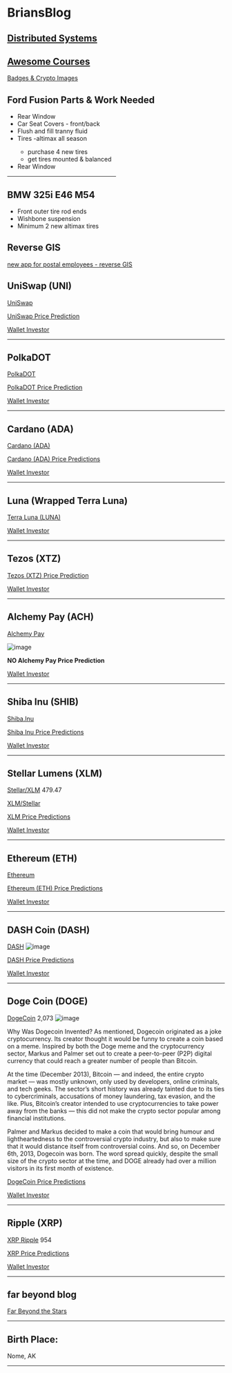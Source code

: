 # BriansBlog

<!--- Pictures of Silus Eric and Hayden Richelle and perhaps Kyah Jean.  
another-website under git on bauska.org and/or bauska.net --->

## [Distributed Systems](http://www.hpcs.cs.tsukuba.ac.jp/~tatebe/lecture/h23/dsys/dsd-tutorial.html)
## [Awesome Courses](https://requestbin.com/blog/working-with-webhooks/)

[Badges & Crypto Images](https://github.com/alexandresanlim/Badges4-README.md-Profile#-cryptocurrency-)

<!------------------------------------------------------------------------------------------------>
<!------------------------------------ ford fusion 2010 ------------------------------------------>
<!------------------------------------------------------------------------------------------------>

<h2>Ford Fusion Parts & Work Needed</h2>
<ul>
<li>Rear Window</li>
<li>Car Seat Covers - front/back</li>
  <li>Flush and fill tranny fluid</li>
  <li>Tires -altimax all season</li>
     <ul>
     <li>purchase 4 new tires</li>
     <li>get tires mounted & balanced</li>
     </ul>
  <li>Rear Window</li>
  </ul>
<hr style="width:50%;text-align:left;margin-left:0">

<!------------------------------------------------------------------------------------------------>
<!--------------------------------- bmw 325i e46 m54 (2004) -------------------------------------->
<!------------------------------------------------------------------------------------------------>

<h2>BMW 325i E46 M54</h2>
<ul>
<li>Front outer tire rod ends</li>
<li>Wishbone suspension</li>
<li>Minimum 2 new altimax tires</li>
</ul>

<!------------------------------------------------------------------------------------------------>
<!------------------------------ postal web site (reverse gis)  ---------------------------------->
<!------------------------------------------------------------------------------------------------>

<h2>Reverse GIS</h2>

[new app for postal employees - reverse GIS](https://walletinvestor.com/forecast/uniswap-prediction)

<!------------------------------------------------------------------------------------------------>
<!-------------------------------------- UniSwap (UNI) ------------------------------------------->
<!------------------------------------------------------------------------------------------------>

<h2>UniSwap (UNI)</h2>

[UniSwap](https://walletinvestor.com/forecast/uniswap-prediction)

[UniSwap Price Prediction](https://cryptocurrencypriceprediction.com/uniswap-uni-token-price-prediction/)

[Wallet Investor](https://walletinvestor.com/forecast/uniswap-prediction)

<hr>
<!------------------------------------------------------------------------------------------------>
<!----------------------------------------- PolkaDOT---------------------------------------------->
<!------------------------------------------------------------------------------------------------>

<h2>PolkaDOT</h2>

[PolkaDOT](https://img.shields.io/badge/polkadot-E6007A?style=for-the-badge&logo=polkadot&logoColor=000)

[PolkaDOT Price Prediction](https://cryptocurrencypriceprediction.com/polkadot-dot-price-prediction/)

[Wallet Investor](https://walletinvestor.com/forecast/polkadot-prediction)

<hr>
<!------------------------------------------------------------------------------------------------>
<!---------------------------------------- cardano (ada) ----------------------------------------->
<!------------------------------------------------------------------------------------------------>
<h2>Cardano (ADA)</h2>

[Cardano (ADA)]()

[Cardano (ADA) Price Predictions](https://cryptocurrencypriceprediction.com/cardano-price-prediction/)

[Wallet Investor](https://walletinvestor.com/forecast/cardano-prediction)

<hr>
<!------------------------------------------------------------------------------------------------>
<!------------------------------------- luna (wrapped luna) -------------------------------------->
<!------------------------------------------------------------------------------------------------>
<h2>Luna (Wrapped Terra Luna)</h2>

[Terra Luna (LUNA)](https://cryptocurrencypriceprediction.com/terra-luna-price-prediction/)

[Wallet Investor](https://walletinvestor.com/forecast/terra-prediction)

<hr>
<!------------------------------------------------------------------------------------------------>
<!------------------------------------------ tezos - xtz ----------------------------------------->
<!------------------------------------------------------------------------------------------------>
<h2>Tezos (XTZ)</h2>

[Tezos (XTZ) Price Prediction](https://cryptocurrencypriceprediction.com/tezos-price-prediction-2020-2021-xtz-coin-future-forecast-till-10/)

[Wallet Investor](https://walletinvestor.com/forecast/tezos-prediction)

<hr>
<!------------------------------------------------------------------------------------------------>
<!--------------------------------------- ach (ALCHEMY PAY) -------------------------------------->
<!------------------------------------------------------------------------------------------------>
<h2>Alchemy Pay (ACH)</h2>

[Alchemy Pay](https://img.api.cryptorank.io/coins/60x60.alchemy1586999187880.png)

![image](https://user-images.githubusercontent.com/41387907/161850719-41e88381-4f2f-4435-b0a6-2d17d21921ab.png)

<b>NO Alchemy Pay Price Prediction</b>

[Wallet Investor](https://walletinvestor.com/forecast/alchemy-pay-prediction)

<hr>
<!------------------------------------------------------------------------------------------------>
<!--------------------------------------- shiba (SHIBA INU) -------------------------------------->
<!------------------------------------------------------------------------------------------------>
<h2>Shiba Inu (SHIB)</h2>

[Shiba.Inu](https://www.bing.com/th?id=AMMS_1c035b26af7948777de5d85821f84160&w=110&h=110&c=7&rs=1&qlt=80&cdv=1&pid=16.1)

[Shiba Inu Price Predictions](https://cryptocurrencypriceprediction.com/shiba-inu-shib-coin-price-prediction/)

[Wallet Investor](https://walletinvestor.com/forecast/shiba-inu-prediction)

<hr>
<!------------------------------------------------------------------------------------------------>
<!---------------------------------------- xlm (STELLAR) ----------------------------------------->
<!------------------------------------------------------------------------------------------------>
<h2>Stellar Lumens (XLM)</h2>

[Stellar/XLM](	https://img.shields.io/badge/Stellar-090020?style=for-the-badge&logo=stellar&logoColor=white)
479.47

[XLM/Stellar](https://img.shields.io/badge/Stellar-090020?style=for-the-badge&logo=stellar&logoColor=white)

[XLM Price Predictions](https://cryptocurrencypriceprediction.com/stellar-lumens-xlm-price-prediction-2018-2019-2020-2025-2030-till-5-usd/)

[Wallet Investor](https://walletinvestor.com/forecast/stellar-lumens-prediction)

<hr>
<!------------------------------------------------------------------------------------------------>
<!---------------------------------------- eth (ETHEREUM) ---------------------------------------->
<!------------------------------------------------------------------------------------------------>
<h2>Ethereum (ETH)</h2>

[Ethereum](https://img.shields.io/badge/Ethereum-3C3C3D?style=for-the-badge&logo=Ethereum&logoColor=white)

[Ethereum (ETH) Price Predictions](https://cryptocurrencypriceprediction.com/ethereum-eth-2-0-price-prediction-2020-release-date-staking-calculator/)

[Wallet Investor](https://walletinvestor.com/forecast/ethereum-prediction)

<hr>
<!------------------------------------------------------------------------------------------------>
<!---------------------------------------- dash (DASH COIN) -------------------------------------->
<!------------------------------------------------------------------------------------------------>
<h2>DASH Coin (DASH)</h2>

[DASH](https://img.shields.io/badge/dash-008DE4?style=for-the-badge&logo=dash&logoColor=white)
![image](https://user-images.githubusercontent.com/41387907/161837762-b3ff5f79-3a17-47b1-910e-0d7bd43d18e9.png)

[DASH Price Predictions](https://cryptocurrencypriceprediction.com/dash-price-prediction-2020-till-500-1000-usd/)

[Wallet Investor](https://walletinvestor.com/forecast/dash-prediction)

<hr>
<!------------------------------------------------------------------------------------------------>
<!-------------------------------------- doge (DOGE Coin) ---------------------------------------->
<!------------------------------------------------------------------------------------------------>
<h2>Doge Coin (DOGE)</h2>

[DogeCoin](https://img.shields.io/badge/dogecoin-C2A633?style=for-the-badge&logo=dogecoin&logoColor=white)
2,073
![image](https://user-images.githubusercontent.com/41387907/161837877-fda6e6c4-6c78-434a-ba80-93aefe711fe1.png)

Why Was Dogecoin Invented?
As mentioned, Dogecoin originated as a joke cryptocurrency. Its creator thought it would be funny to create a coin based on a meme. Inspired by both the Doge meme and the cryptocurrency sector, Markus and Palmer set out to create a peer-to-peer (P2P) digital currency that could reach a greater number of people than Bitcoin.

At the time (December 2013), Bitcoin — and indeed, the entire crypto market — was mostly unknown, only used by developers, online criminals, and tech geeks. The sector’s short history was already tainted due to its ties to cybercriminals, accusations of money laundering, tax evasion, and the like. Plus, Bitcoin’s creator intended to use cryptocurrencies to take power away from the banks — this did not make the crypto sector popular among financial institutions.

Palmer and Markus decided to make a coin that would bring humour and lightheartedness to the controversial crypto industry, but also to make sure that it would distance itself from controversial coins. And so, on December 6th, 2013, Dogecoin was born. The word spread quickly, despite the small size of the crypto sector at the time, and DOGE already had over a million visitors in its first month of existence.

[DogeCoin Price Predictions](https://cryptocurrencypriceprediction.com/dogecoin-doge-price-prediction/)

[Wallet Investor](https://walletinvestor.com/forecast/dogecoin-prediction)

<hr>
<!------------------------------------------------------------------------------------------------>
<!-------------------------------------- xrp (XRP RIPPLE) ---------------------------------------->
<!------------------------------------------------------------------------------------------------>
<h2>Ripple (XRP)</h2>

[XRP Ripple](https://img.shields.io/badge/Xrp-black?style=for-the-badge&logo=xrp&logoColor=white)
954

[XRP Price Predictions](https://cryptocurrencypriceprediction.com/xrp-price-prediction-2020-2021-2025-xrp-forecast/)

[Wallet Investor](https://walletinvestor.com/forecast/xrp-prediction)

<hr>
<!------------------------------------------------------------------------------------------------>
<!--------------------------------------- far beyond blog ---------------------------------------->
<!------------------------------------------------------------------------------------------------>
<h2>far beyond blog</h2>

[Far Beyond the Stars](https://www.farbeyondthestars.com/swedenborg/)

<hr>
<!------------------------------------------------------------------------------------------------>
<!------------------------------------------ nome, AK -------------------------------------------->
<!------------------------------------------------------------------------------------------------>

<h2>Birth Place:</h2>

Nome, AK

<hr>

